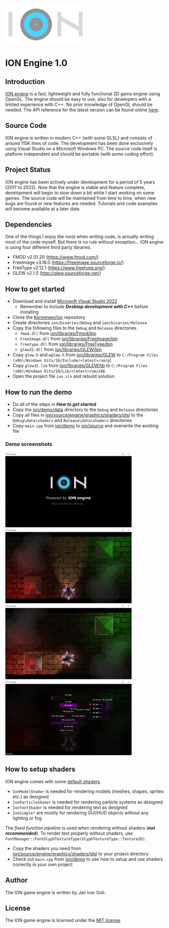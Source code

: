 ![logo](docs/logo.png?raw=true)

# ION Engine 1.0

## Introduction
[ION engine](https://github.com/Korsreven/ion) is a fast, lightweight and fully functional 2D game engine using OpenGL. The engine should be easy to use, also for developers with a limited experience with C++. No prior knowledge of OpenGL should be needed. The API reference for the latest version can be found online [here](https://korsreven.github.io/).

## Source Code
ION engine is written in modern C++ (with some GLSL) and consists of around 115K lines of code. The development has been done exclusively using Visual Studio on a Microsoft Windows PC. The source code itself is platform independent and should be portable (with some coding effort).

## Project Status
ION engine has been actively under development for a period of 5 years (2017 to 2022). Now that the engine is stable and feature complete, development will begin to slow down a bit while I start working on some games. The source code will be maintained from time to time, when new bugs are found or new features are needed. Tutorials and code examples will become available at a later date.

## Dependencies
One of the things I enjoy the most when writing code, is actually writing most of the code myself. But there is no rule without exception... ION engine is using four different third party libraries.
* FMOD v2.01.20 (https://www.fmod.com/)
* FreeImage v3.18.0 (https://freeimage.sourceforge.io/)
* FreeType v2.12.1 (https://www.freetype.org/)
* GLEW v2.1.0 (http://glew.sourceforge.net/)

## How to get started
* Download and install [Microsoft Visual Studio 2022](https://visualstudio.microsoft.com/vs/community/)
    * Remember to include ***Desktop development with C++*** before installing
* Clone the [Korsreven/ion](https://github.com/Korsreven/ion) repository
* Create directories `ion/binaries/Debug` and `ion/binaries/Release`
* Copy the following files to the `Debug` and `Release` directories
    * `fmod.dll` from [ion/libraries/Fmod/bin](libraries/Fmod/bin)
    * `FreeImage.dll` from [ion/libraries/FreeImage/bin](libraries/FreeImage/bin)
    * `freetype.dll` from [ion/libraries/FreeType/bin](libraries/FreeType/bin)
    * `glew32.dll` from [ion/libraries/GLEW/bin](libraries/GLEW/bin)
* Copy `glew.h` and `wglew.h` from [ion/libraries/GLEW](libraries/GLEW) to `C:/Program Files (x86)/Windows Kits/10/Include/<latest>/um/gl`
* Copy `glew32.lib` from [ion/libraries/GLEW/lib](libraries/GLEW/lib) to `C:/Program Files (x86)/Windows Kits/10/Lib/<latest>/um/x86`
* Open the project file `ion.sln` and rebuild solution

## How to run the demo
* Do all of the steps in ***How to get started***
* Copy the [ion/demo/data](demo/data) directory to the `Debug` and `Release` directories
* Copy all files in [ion/source/engine/graphics/shaders/glsl](source/engine/graphics/shaders/glsl) to the `Debug\data\shaders` and `Release\data\shaders` directories
* Copy `main.cpp` from [ion/demo](demo) to [ion/source](source) and overwrite the existing file

### Demo screenshots
<p float="left">
    <a href="demo/screenshots/splash_screen.jpg"><img src="demo/screenshots/splash_screen.jpg" width="402px" /></a>
    <a href="demo/screenshots/demo_screen.jpg"><img src="demo/screenshots/demo_screen.jpg" width="402px" /></a>
    <a href="demo/screenshots/demo_screen_bounds.jpg"><img src="demo/screenshots/demo_screen_bounds.jpg" width="402px" /></a>
    <a href="demo/screenshots/gui_screen.jpg"><img src="demo/screenshots/gui_screen.jpg" width="402px" /></a>
</p>

## How to setup shaders
ION engine comes with some [default shaders](source/engine/graphics/shaders/glsl).
* `IonModelShader` is needed for rendering models (meshes, shapes, sprites etc.) as designed
* `IonParticleShader` is needed for rendering particle systems as designed
* `IonTextShader` is needed for rendering text as designed
* `IonSimple*` are mostly for rendering GUI/HUD objects without any lighting or fog

The *fixed function pipeline* is used when rendering without shaders (***not recommended***). To render text properly without shaders, use `FontManager::FontGlyphTextureType(GlyphTextureType::Texture2D)`.
* Copy the shaders you need from [ion/source/engine/graphics/shaders/glsl](source/engine/graphics/shaders/glsl) to your project directory
* Check out `main.cpp` from [ion/demo](demo) to see how to setup and use shaders correctly in your own project

## Author
The ION game engine is written by Jan Ivar Goli.

## License
The ION game engine is licensed under the [MIT license](https://opensource.org/licenses/MIT/).